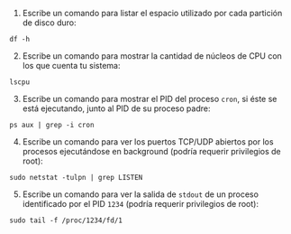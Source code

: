 1. Escribe un comando para listar el espacio utilizado por cada partición de disco duro:
```
df -h
```

2. Escribe un comando para mostrar la cantidad de núcleos de CPU con los que cuenta tu sistema:
```
lscpu
```

3. Escribe un comando para mostrar el PID del proceso `cron`, si éste se está ejecutando, junto al PID de su proceso padre:
```
ps aux | grep -i cron
```

4. Escribe un comando para ver los puertos TCP/UDP abiertos por los procesos ejecutándose en background (podría requerir privilegios de root):
```
sudo netstat -tulpn | grep LISTEN
```

5. Escribe un comando para ver la salida de `stdout` de un proceso identificado por el PID `1234` (podría requerir privilegios de root):
```
sudo tail -f /proc/1234/fd/1
```
